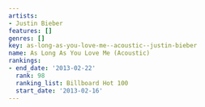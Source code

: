 ```yaml
---
artists:
- Justin Bieber
features: []
genres: []
key: as-long-as-you-love-me--acoustic--justin-bieber
name: As Long As You Love Me (Acoustic)
rankings:
- end_date: '2013-02-22'
  rank: 98
  ranking_list: Billboard Hot 100
  start_date: '2013-02-16'
---
```


